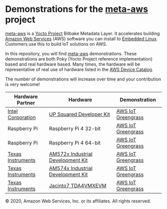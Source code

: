 # Demonstrations for the **[meta-aws](https://github.com/aws/meta-aws)** project

[meta-aws](https://github.com/aws/meta-aws) is a [Yocto Project](https://www.yoctoproject.org/) Bitbake Metadata Layer. It accelerates building [Amazon Web Services](https://aws.amazon.com) (AWS) software you can install to [Embedded Linux](https://elinux.org/Main_Page). Customers use this to build IoT solutions on AWS.

In this repository, you will find [meta-aws](https://github.com/aws/meta-aws) demonstrations.  These demonstrations are both Poky (Yocto Project reference implementation) based and real hardware based.  Many times, the hardware will be representative of real use of hardware listed in the [AWS Device Catalog](https://devices.amazonaws.com).

The number of demonstrations will increase over time and your contribution is very welcome!


| Hardware Partner | Hardware | Demonstration |
|---|---|---|
|[Intel Corporation](https://www.intel.com/)|[UP Squared Developer Kit](https://up-board.org/upsquared/development-kits/)|[AWS IoT Greengrass](up_squared/greengrass/README.md)|
|Raspberry Pi|Raspberry Pi 4 32-bit|[AWS IoT Greengrass](raspberry_pi4/aws_iot_greengrass/README.md)|
|Raspberry Pi|Raspberry Pi 4 64-bit|[AWS IoT Greengrass](raspberry_pi4/aws_iot_greengrass_64/README.md)|
|[Texas Instruments](https://www.ti.com/)|[AM572x Industrial Development Kit](http://www.ti.com/tool/TMDSIDK572)|[AWS IoT Greengrass](am572x_idk/aws_iot_greengrass/README.md)|
|[Texas Instruments](https://www.ti.com/)|[AM574x Industrial Development Kit](http://www.ti.com/tool/TMDSIDK574)|[AWS IoT Greengrass](am574x_idk/aws_iot_greengrass/README.md)|
|[Texas Instruments](https://www.ti.com/)|[Jacinto7 TDA4VMXEVM](http://www.ti.com/tool/TDA4VMXEVM)|[AWS IoT Greengrass](TDA4VMXEVM/aws_iot_greengrass/README.md)|

© 2020, Amazon Web Services, Inc. or its affiliates. All rights reserved.
